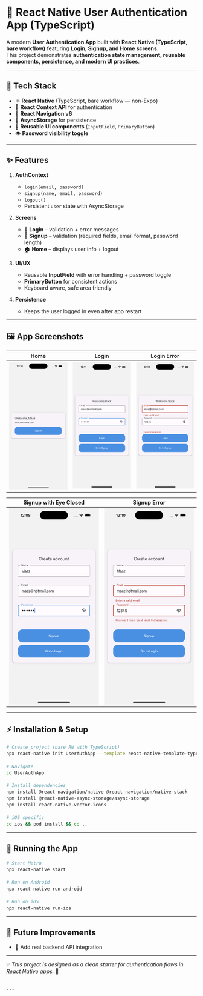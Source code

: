 # 📱 React Native User Authentication App (TypeScript)

A modern **User Authentication App** built with **React Native (TypeScript, bare workflow)** featuring **Login, Signup, and Home screens**.  
This project demonstrates **authentication state management, reusable components, persistence, and modern UI practices**.

---

## 🚀 Tech Stack
- ⚛️ **React Native** (TypeScript, bare workflow — non-Expo)  
- 🔑 **React Context API** for authentication  
- 🧭 **React Navigation v6**  
- 💾 **AsyncStorage** for persistence  
- 🎨 **Reusable UI components** (`InputField`, `PrimaryButton`)  
- 👁 **Password visibility toggle**  

---

## ✨ Features
1. **AuthContext**
   - `login(email, password)`
   - `signup(name, email, password)`
   - `logout()`
   - Persistent `user` state with AsyncStorage

2. **Screens**
   - 🔐 **Login** – validation + error messages  
   - 📝 **Signup** – validation (required fields, email format, password length)  
   - 🏠 **Home** – displays user info + logout  

3. **UI/UX**
   - Reusable **InputField** with error handling + password toggle  
   - **PrimaryButton** for consistent actions  
   - Keyboard aware, safe area friendly  

4. **Persistence**
   - Keeps the user logged in even after app restart  

---

## 🖼️ App Screenshots  

| **Home** | **Login** | **Login Error** |
|----------|-----------|-----------------|
| ![Home](./src/assets/screenshots/HomeScreen.png) | ![Login](./src/assets/screenshots/LoginScreen.png) | ![Login Error](./src/assets/screenshots/LoginError.png) |

| **Signup with Eye Closed** | **Signup Error** |
|-----------------------------|------------------|
| ![Signup Eye Closed](./src/assets/screenshots/SignUpEyeClosed.png) | ![Signup Error](./src/assets/screenshots/SignUpError.png) |

---

## ⚡ Installation & Setup

```bash
# Create project (bare RN with TypeScript)
npx react-native init UserAuthApp --template react-native-template-typescript

# Navigate
cd UserAuthApp

# Install dependencies
npm install @react-navigation/native @react-navigation/native-stack
npm install @react-native-async-storage/async-storage
npm install react-native-vector-icons

# iOS specific
cd ios && pod install && cd ..
````

---

## 🏃 Running the App

```bash
# Start Metro
npx react-native start

# Run on Android
npx react-native run-android

# Run on iOS
npx react-native run-ios
```

---

## 📌 Future Improvements
* 🔐 Add real backend API integration

---

💡 *This project is designed as a clean starter for authentication flows in React Native apps.* 🚀

```

---